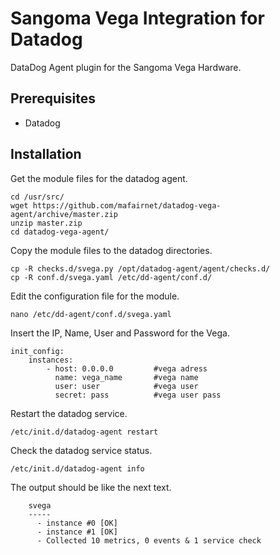 Sangoma Vega Integration for Datadog
===================

DataDog Agent plugin for the Sangoma Vega Hardware.

Prerequisites
-----------
- Datadog

Installation
-----------

Get the module files for the datadog agent.

```
cd /usr/src/
wget https://github.com/mafairnet/datadog-vega-agent/archive/master.zip
unzip master.zip
cd datadog-vega-agent/
```

Copy the module files to the datadog directories.

```
cp -R checks.d/svega.py /opt/datadog-agent/agent/checks.d/
cp -R conf.d/svega.yaml /etc/dd-agent/conf.d/
```

Edit the configuration file for the module.

```
nano /etc/dd-agent/conf.d/svega.yaml
```

Insert the IP, Name, User and Password for the Vega.

```
init_config:
	instances:
		- host: 0.0.0.0         #vega adress
          name: vega_name       #vega name
          user: user            #vega user
          secret: pass          #vega user pass
```

Restart  the datadog service.

```
/etc/init.d/datadog-agent restart
```

Check the datadog service status.

```
/etc/init.d/datadog-agent info
```

The output should be like the next text.

```
    svega
    -----
      - instance #0 [OK]
      - instance #1 [OK]
      - Collected 10 metrics, 0 events & 1 service check

```